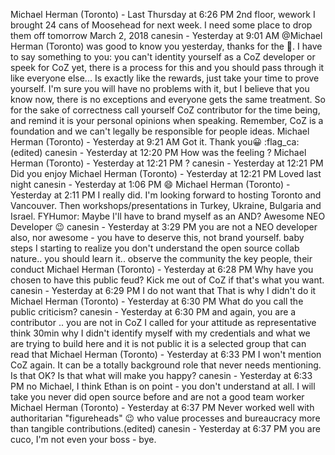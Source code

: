 Michael Herman (Toronto) - Last Thursday at 6:26 PM
2nd floor, wework
I brought 24 cans of Moosehead for next week. I need some place to drop them off tomorrow
March 2, 2018
canesin - Yesterday at 9:01 AM
@Michael Herman (Toronto) was good to know you yesterday, thanks for the :beer:.
I have to say something to you: you can't identity yourself as a CoZ developer or speek for CoZ yet, there is a process for this and you should pass through it like everyone else... Is exactly like the rewards, just take your time to prove yourself. I'm sure you will have no problems with it, but I believe that you know now, there is no exceptions and everyone gets the same treatment.
So for the sake of correctness call yourself CoZ contributor for the time being, and remind it is your personal opinions when speaking. Remember, CoZ is a foundation and we can't legally be responsible for people ideas.
Michael Herman (Toronto) - Yesterday at 9:21 AM
Got it. Thank you:grinning: :flag_ca:(edited)
canesin - Yesterday at 12:20 PM
How was the feeling ?
Michael Herman (Toronto) - Yesterday at 12:21 PM
?
canesin - Yesterday at 12:21 PM
Did you enjoy
Michael Herman (Toronto) - Yesterday at 12:21 PM
Loved last night
canesin - Yesterday at 1:06 PM
:smile:
Michael Herman (Toronto) - Yesterday at 2:11 PM
I really did. I'm looking forward to hosting Toronto and Vancouver. Then workshops/presentations in Turkey, Ukraine, Bulgaria and Israel.
FYHumor: Maybe I'll have to brand myself as an AND?
Awesome NEO Developer :wink:
canesin - Yesterday at 3:29 PM
you are not a NEO developer also, nor awesome - you have to deserve this, not brand yourself.
baby steps
I starting to realize you don't understand the open source collab nature..
you should learn it..
observe the community
the key people, their conduct
Michael Herman (Toronto) - Yesterday at 6:28 PM
Why have you chosen to have this public feud? Kick me out of CoZ if that's what you want.
canesin - Yesterday at 6:29 PM
I do not want that
That is why I didn't do it
Michael Herman (Toronto) - Yesterday at 6:30 PM
What do you call the public criticism?
canesin - Yesterday at 6:30 PM
and again, you are a contributor .. you are not in CoZ
I called for your attitude as representative
think 30min
why I didn't identify myself with my credentials and what we are trying to build here
and it is not public
it is a selected group that can read that
Michael Herman (Toronto) - Yesterday at 6:33 PM
I won't mention CoZ again. It can be a totally background role that never needs mentioning. Is that OK? Is that what will make you happy?
canesin - Yesterday at 6:33 PM
no Michael, I think Ethan is on point - you don't understand at all.
I will take you never did open source before
and are not a good team worker
Michael Herman (Toronto) - Yesterday at 6:37 PM
Never worked well with authoritarian "figureheads" :wink: who value processes and bureaucracy more than tangible contributions.(edited)
canesin - Yesterday at 6:37 PM
you are cuco, I'm not even your boss - bye.